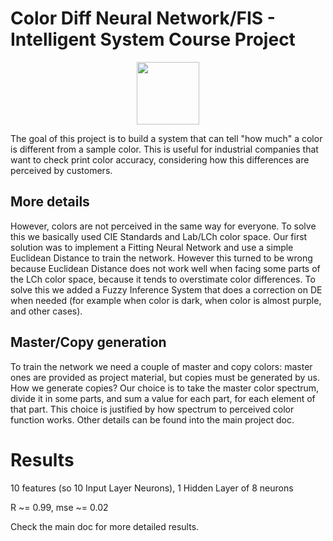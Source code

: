 # Color Diff Neural Network/FIS - Intelligent System Course Project
<p align="center"><img src="https://upload.wikimedia.org/wikipedia/commons/8/8a/HSL_color_solid_sphere_spherical.png" width=100></p>
The goal of this project is to build a system that can tell "how much" a color is different from a sample color.
This is useful for industrial companies that want to check print color accuracy, considering how this differences are perceived by customers.

## More details
However, colors are not perceived in the same way for everyone. To solve this we basically used CIE Standards and Lab/LCh color space.
Our first solution was to implement a Fitting Neural Network and use a simple Euclidean Distance to train the network.
However this turned to be wrong because Euclidean Distance does not work well when facing some parts of the LCh color space, because it tends to overstimate color differences.
To solve this we added a Fuzzy Inference System that does a correction on DE when needed (for example when color is dark, when color is almost purple, and other cases).

## Master/Copy generation
To train the network we need a couple of master and copy colors: master ones are provided as project material, but copies must be generated by us.
How we generate copies? Our choice is to take the master color spectrum, divide it in some parts, and sum a value for each part, for each element of that part. This choice is justified by how spectrum to perceived color function works. Other details can be found into the main project doc.

# Results
10 features (so 10 Input Layer Neurons), 1 Hidden Layer of 8 neurons

R ~= 0.99, mse ~= 0.02

Check the main doc for more detailed results.

